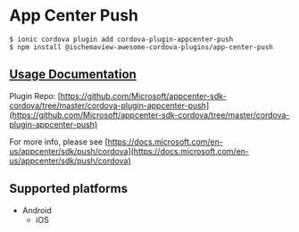 # App Center Push

```text
$ ionic cordova plugin add cordova-plugin-appcenter-push
$ npm install @ischemaview-awesome-cordova-plugins/app-center-push
```

## [Usage Documentation](https://danielsogl.gitbook.io/awesome-cordova-plugins/plugins/app-center-push/)

Plugin Repo: [https://github.com/Microsoft/appcenter-sdk-cordova/tree/master/cordova-plugin-appcenter-push](https://github.com/Microsoft/appcenter-sdk-cordova/tree/master/cordova-plugin-appcenter-push)

For more info, please see [https://docs.microsoft.com/en-us/appcenter/sdk/push/cordova](https://docs.microsoft.com/en-us/appcenter/sdk/push/cordova)

## Supported platforms

* Android
  * iOS

